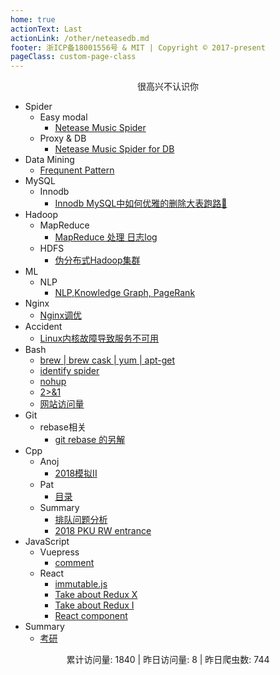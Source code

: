 ```yaml
---
home: true
actionText: Last
actionLink: /other/neteasedb.md
footer: 浙ICP备18001556号 & MIT | Copyright © 2017-present
pageClass: custom-page-class
---
```


<center>很高兴不认识你</center>

* Spider
  + Easy modal
    - [Netease Music Spider](/other/netease.md)
  + Proxy & DB
    - [Netease Music Spider for DB](/other/neteasedb.md)
* Data Mining
  + [Frequnent Pattern](/other/frequent.md)
* MySQL
  + Innodb
    - [Innodb MySQL中如何优雅的删除大表跑路🏃](/other/truncate.md)
* Hadoop
  + MapReduce
    - [MapReduce 处理 日志log](/other/mapreduce.md)
  + HDFS
    - [伪分布式Hadoop集群](/other/pseudo.md)
* ML
  + NLP
    - [NLP,Knowledge Graph, PageRank](/other/pagerank.md)
* Nginx
  + [Nginx调优](/other/nginx.md)
* Accident
  + [Linux内核故障导致服务不可用](/other/accident.md)
* Bash
  + [brew | brew cask | yum | apt-get](/other/brew.md)
  + [identify spider](/other/spider.md)
  + [nohup](/other/nohup.md)
  + [2>&1](/other/redirect.md)
  + [网站访问量](/other/pv.md)
* Git
  + rebase相关
    - [git rebase 的另解](/other/gitSkill.md)
* Cpp
  + Anoj
    - [2018模拟II](/pat/anoj2018II.md)
  + Pat
    - [目录](/pat/README.md)
  + Summary
    - [排队问题分析](/pat/sort.md)
    - [2018 PKU RW entrance](/pat/entrance.md)
* JavaScript
  + Vuepress
    - [comment](/javaScript/comment.md)
  + React
    - [immutable.js](/javaScript/immutable.md)
    - [Take about Redux X](/javaScript/reduxs.md)
    - [Take about Redux I](/javaScript/redux.md)
    - [React component](/javaScript/component.md)
* Summary
  + [考研](/other/cs.md)


<center>累计访问量: 1840 | 昨日访问量: 8 | 昨日爬虫数: 744 </center>
